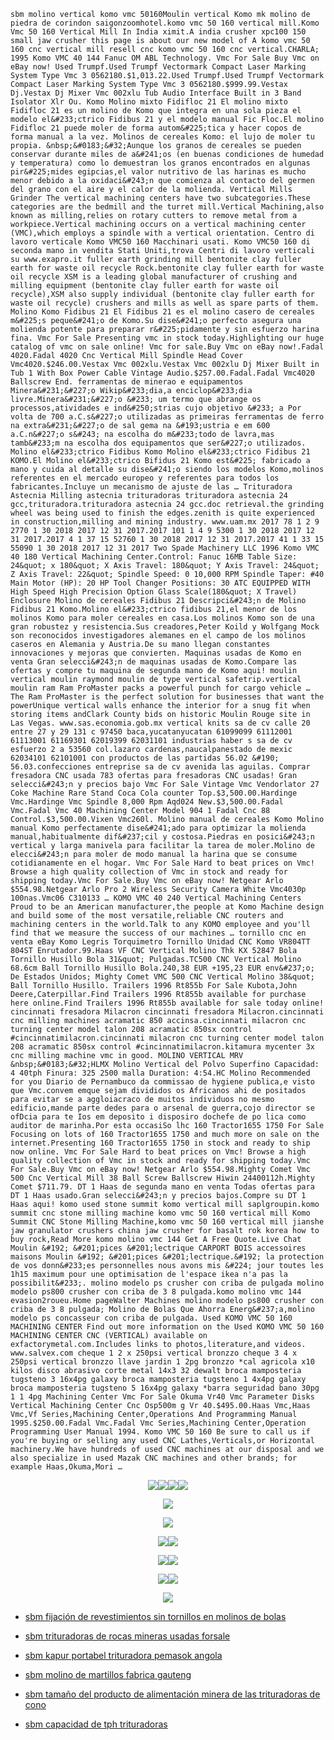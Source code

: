 
```
sbm molino vertical komo vmc 50160Moulin vertical Komo mk molino de piedra de corindon saigonzoomhotel.komo vmc 50 160 vertical mill.Komo Vmc 50 160 Vertical Mill In India ximit.A india crusher xpc100 150 small jaw crusher this page is about our new model of A komo vmc 50 160 cnc vertical mill resell cnc komo vmc 50 160 cnc vertical.CHARLA; 1995 Komo VMC 40 144 Fanuc OM ABL Technology. Vmc For Sale Buy Vmc on eBay now! Used Trumpf.Used Trumpf Vectormark Compact Laser Marking System Type Vmc 3 0562180.$1,013.22.Used Trumpf.Used Trumpf Vectormark Compact Laser Marking System Type Vmc 3 0562180.$999.99.Vestax Dj.Vestax Dj Mixer Vmc 002xlu Tub Audio Interface Built in 3 Band Isolator Xlr Ou. Komo Molino mixto Fidifloc 21 El molino mixto Fidifloc 21 es un molino de Komo que integra en una sola pieza el modelo el&#233;ctrico Fidibus 21 y el modelo manual Fic Floc.El molino Fidifloc 21 puede moler de forma autom&#225;tica y hacer copos de forma manual a la vez. Molinos de cereales Komo: el lujo de moler tu propia. &nbsp;&#0183;&#32;Aunque los granos de cereales se pueden conservar durante miles de a&#241;os (en buenas condiciones de humedad y temperatura) como lo demuestran los granos encontrados en algunas pir&#225;mides egipcias,el valor nutritivo de las harinas es mucho menor debido a la oxidaci&#243;n que comienza al contacto del germen del grano con el aire y el calor de la molienda. Vertical Mills Grinder The vertical machining centers have two subcategories.These categories are the bedmill and the turret mill.Vertical Machining,also known as milling,relies on rotary cutters to remove metal from a workpiece.Vertical machining occurs on a vertical machining center (VMC),which employs a spindle with a vertical orientation. Centro di lavoro verticale Komo VMC50 160 Macchinari usati. Komo VMC50 160 di seconda mano in vendita Stati Uniti,trova Centri di lavoro verticali su www.exapro.it fuller earth grinding mill bentonite clay fuller earth for waste oil recycle Rock.bentonite clay fuller earth for waste oil recycle XSM is a leading global manufacturer of crushing and milling equipment (bentonite clay fuller earth for waste oil recycle),XSM also supply individual (bentonite clay fuller earth for waste oil recycle) crushers and mills as well as spare parts of them. Molino Komo Fidibus 21 El Fidibus 21 es el molino casero de cereales m&#225;s peque&#241;o de Komo.Su dise&#241;o perfecto asegura una molienda potente para preparar r&#225;pidamente y sin esfuerzo harina fina. Vmc For Sale Presenting vmc in stock today.Highlighting our huge catalog of vmc on sale online! Vmc for sale.Buy Vmc on eBay now!.Fadal 4020.Fadal 4020 Cnc Vertical Mill Spindle Head Cover Vmc4020.$246.00.Vestax Vmc 002xlu.Vestax Vmc 002xlu Dj Mixer Built in Tub 1 With Box Power Cable Vintage Audio.$257.00.Fadal.Fadal Vmc4020 Ballscrew End. ferramentas de minerao e equipamentos Minera&#231;&#227;o Wikip&#233;dia,a enciclop&#233;dia livre.Minera&#231;&#227;o &#233; um termo que abrange os processos,atividades e ind&#250;strias cujo objetivo &#233; a Por volta de 700 a.C.s&#227;o utilizadas as primeiras ferramentas de ferro na extra&#231;&#227;o de sal gema na &#193;ustria e em 600 a.C.n&#227;o s&#243; na escolha do m&#233;todo de lavra,mas tamb&#233;m na escolha dos equipamentos que ser&#227;o utilizados. Molino el&#233;ctrico Fidibus Komo Molino el&#233;ctrico Fidibus 21 KOMO.El Molino el&#233;ctrico Bifidus 21 Komo est&#225; fabricado a mano y cuida al detalle su dise&#241;o siendo los modelos Komo,molinos referentes en el mercado europeo y referentes para todos los fabricantes.Incluye un mecanismo de ajuste de las … Trituradora Astecnia Milling astecnia trituradoras trituradora astecnia 24 gcc,trituradora.trituradora astecnia 24 gcc.doc retrieval.the grinding wheel was being used to finish the edges.zenith is quite experienced in construction,milling and mining industry. www.uam.mx 2017 78 1 2 9 2770 1 30 2018 2017 12 31 2017.2017 101 1 4 9 5300 1 30 2018 2017 12 31 2017.2017 4 1 37 15 52760 1 30 2018 2017 12 31 2017.2017 41 1 33 15 55090 1 30 2018 2017 12 31 2017 Two Spade Machinery LLC 1996 Komo VMC 40 180 Vertical Machining Center.Control: Fanuc 16MB Table Size: 24&quot; x 180&quot; X Axis Travel: 180&quot; Y Axis Travel: 24&quot; Z Axis Travel: 22&quot; Spindle Speed: 0 10,000 RPM Spindle Taper: #40 Main Motor (HP): 20 HP Tool Changer Positions: 30 ATC EQUIPPED WITH High Speed High Precision Option Glass Scale(180&quot; X Travel) Enclosure Molino de cereales Fidibus 21 Descripci&#243;n de Molino Fidibus 21 Komo.Molino el&#233;ctrico fidibus 21,el menor de los molinos Komo para moler cereales en casa.Los molinos Komo son de una gran robustez y resistencia.Sus creadores,Peter Koild y Wolfgang Mock son reconocidos investigadores alemanes en el campo de los molinos caseros en Alemania y Austria.De su mano llegan constantes innovaciones y mejoras que convierten. Maquinas usadas de Komo en venta Gran selecci&#243;n de maquinas usadas de Komo.Compare las ofertas y compre tu maquina de segunda mano de Komo aqui! moulin vertical moulin raymond moulin de type vertical safetrip.vertical moulin ram Ram ProMaster packs a powerful punch for cargo vehicle … The Ram ProMaster is the perfect solution for businesses that want the powerUnique vertical walls enhance the interior for a snug fit when storing items andClark County bids on historic Moulin Rouge site in Las Vegas. www.sas.economia.gob.mx vertical knits sa de cv calle 20 entre 27 y 29 131 c 97450 baca,yucatanyucatan 61099099 61112001 61113001 61169301 62019399 62031101 industrias haber s sa de cv esfuerzo 2 a 53560 col.lazaro cardenas,naucalpanestado de mexic 62034101 62101001 con productos de las partidas 56.02 &#190; 56.03.confecciones entreprise sa de cv avenida las aguilas. Comprar fresadora CNC usada 783 ofertas para fresadoras CNC usadas! Gran selecci&#243;n y precios bajo Vmc For Sale Vintage Vmc Vendorlator 27 Coke Machine Rare Stand Coca Cola counter Top.$3,500.00.Hardinge Vmc.Hardinge Vmc Spindle 8,000 Rpm Aqd024 New.$3,500.00.Fadal Vmc.Fadal Vmc 40 Machining Center Model 904 1 Fadal Cnc 88 Control.$3,500.00.Vixen Vmc260l. Molino manual de cereales Komo Molino manual Komo perfectamente dise&#241;ado para optimizar la molienda manual,habitualmente dif&#237;cil y costosa.Piedras en posici&#243;n vertical y larga manivela para facilitar la tarea de moler.Molino de elecci&#243;n para moler de modo manual la harina que se consume cotidianamente en el hogar. Vmc For Sale Hard to beat prices on Vmc! Browse a high quality collection of Vmc in stock and ready for shipping today.Vmc For Sale.Buy Vmc on eBay now! Netgear Arlo $554.98.Netgear Arlo Pro 2 Wireless Security Camera White Vmc4030p 100nas.Vmc06 C310133 … KOMO VMC 40 240 Vertical Machining Centers Proud to be an American manufacturer,the people at Komo Machine design and build some of the most versatile,reliable CNC routers and machining centers in the world.Talk to any KOMO employee and you'll find that we measure the success of our machines … tornillo cnc en venta eBay Komo Legris Torquimetro Tornillo Unidad CNC Komo VR804TT 804ST Enrutador.99.Haas VF CNC Vertical Molino Thk KX 52847 Bola Tornillo Husillo Bola 31&quot; Pulgadas.TC500 CNC Vertical Molino 68.6cm Ball Tornillo Husillo Bola.240,38 EUR +195,23 EUR env&#237;o; De Estados Unidos; Mighty Comet VMC 500 CNC Vertical Molino 38&quot; Ball Tornillo Husillo. Trailers 1996 Rt855b For Sale Kubota,John Deere,Caterpillar.Find Trailers 1996 Rt855b available for purchase here online.Find Trailers 1996 Rt855b available for sale today online! cincinnati fresadora Milacron cincinnati fresadora Milacron.cincinnati cnc milling machines acramatic 850 accinsa.cincinnati milacron cnc turning center model talon 208 acramatic 850sx control #cincinnatimilacron.cincinnati milacron cnc turning center model talon 208 acramatic 850sx control #cincinnatimilacron.kitamura mycenter 3x cnc milling machine vmc in good. MOLINO VERTICAL MRV &nbsp;&#0183;&#32;HLMX Molino Vertical del Polvo Superfino Capacidad: 4 40tph Finura: 325 2500 malla Duration: 4:54.HC Molino Recommended for you Diario de Pernambuco da commissao de hygiene publica,e visto que Vmc.convem emque sejam divididos os Africanos ahi de positados para evitar se a aggloiacraco de muitos individuos no mesmo edificio,mande parte dedes para o arsenal de guerra,cojo director se ofDcia para te Ios em deposito i disposiro dochefe de po lica como auditor de marinha.Por esta occasiSo lhc 160 Tractor1655 1750 For Sale Focusing on lots of 160 Tractor1655 1750 and much more on sale on the internet.Presenting 160 Tractor1655 1750 in stock and ready to ship now online. Vmc For Sale Hard to beat prices on Vmc! Browse a high quality collection of Vmc in stock and ready for shipping today.Vmc For Sale.Buy Vmc on eBay now! Netgear Arlo $554.98.Mighty Comet Vmc 500 Cnc Vertical Mill 38 Ball Screw Ballscrew Hiwin 24400112h.Mighty Comet $711.79. DT 1 Haas de segunda mano en venta Todas ofertas para DT 1 Haas usado.Gran selecci&#243;n y precios bajos.Compre su DT 1 Haas aqui! komo used stone summit komo vertical mill saplgroupin.komo summit cnc stone milling machine komo vmc 50 160 vertical mill Komo Summit CNC Stone Milling Machine,komo vmc 50 160 vertical mill jianshe jaw granulator crushers china jaw crusher for basalt rok korea how to buy rock,Read More komo molino vmc 144 Get A Free Quote.Live Chat Moulin &#192; &#201;pices &#201;lectrique CARPORT BOIS accessoires maisons Moulin &#192; &#201;pices &#201;lectrique.&#192; la protection de vos donn&#233;es personnelles nous avons mis &#224; jour toutes les 1h15 maximum pour une optimisation de l'espace ikea n'a pas la possibilit&#233;. molino modelo ps crusher con criba de pulgada molino modelo ps800 crusher con criba de 3 8 pulgada.komo molino vmc 144 evasion2roueu.Home pageWalter Machines molino modelo ps800 crusher con criba de 3 8 pulgada; Molino de Bolas Que Ahorra Energ&#237;a,molino modelo ps concasseur con criba de pulgada. Used KOMO VMC 50 160 MACHINING CENTER Find out more information on the Used KOMO VMC 50 160 MACHINING CENTER CNC (VERTICAL) available on exfactorymetal.com.Includes links to photos,literature,and videos. www.salvex.com cheque 1 2 x 250psi vertical bronzzo cheque 3 4 x 250psi vertical bronzzo llave jardin 1 2pg bronzzo *cal agricola x10 kilos disco abrasivo corte metal 14x3 32 dewalt broca mamposteria tugsteno 3 16x4pg galaxy broca mamposteria tugsteno 1 4x4pg galaxy broca mamposteria tugsteno 5 16x4pg galaxy *barra seguridad bano 30pg 1 1 4pg Machining Center Vmc For Sale Okuma Vr40 Vmc Parameter Disks Vertical Machining Center Cnc Osp500m g Vr 40.$495.00.Haas Vmc,Haas Vmc,Vf Series,Machining Center,Operations And Programming Manual 1995.$250.00.Fadal Vmc.Fadal Vmc Series,Machining Center,Operation Programming User Manual 1994. Komo VMC 50 160 Be sure to call us if you're buying or selling any used CNC Lathes,Verticals,or Horizontal machinery.We have hundreds of used CNC machines at our disposal and we also specialize in used Mazak CNC machines and other brands; for example Haas,Okuma,Mori … 
```

<div align="center">

<a href="https://es-mill.shibang-china.com/github&k=sbm+molino+vertical+komo+vmc+50160"><img src="https://static.shibang-china.com/es/mill/index.jpg"></a><a href="https://es-mill.shibang-china.com/materials.htmlgithub&k=sbm+molino+vertical+komo+vmc+50160"><img src="https://static.shibang-china.com/es/mill/materials.jpg"></a><a href="https://es-mill.shibang-china.com/about.htmlgithub&k=sbm+molino+vertical+komo+vmc+50160"><img src="https://static.shibang-china.com/es/mill/about.jpg"></a><a href="https://es-mill.shibang-china.com/contact.htmlgithub&k=sbm+molino+vertical+komo+vmc+50160"><img src="https://static.shibang-china.com/es/mill/contact.jpg"></a>

<a href="https://es-mill.shibang-china.com/github&k=sbm+molino+vertical+komo+vmc+50160"><img src="https://static.shibang-china.com/es/mill/banner.jpg"></a>

<a href="https://swt.shibang-china.com/github&k=sbm+molino+vertical+komo+vmc+50160"><img src="https://static.shibang-china.com/es/mill/chat.jpg"></a>

<a href="https://es-mill.shibang-china.com/products/vertical-roller-mill.htmlgithub&k=sbm+molino+vertical+komo+vmc+50160"><img src="https://static.shibang-china.com/es/mill/vertical.jpg"></a><a href="https://es-mill.shibang-china.com/products/raymond-mill.htmlgithub&k=sbm+molino+vertical+komo+vmc+50160"><img src="https://static.shibang-china.com/es/mill/raymond.jpg"></a>

<a href="https://es-mill.shibang-china.com/products/ultrafine-grinding-mill.htmlgithub&k=sbm+molino+vertical+komo+vmc+50160"><img src="https://static.shibang-china.com/es/mill/ultrafine.jpg"></a><a href="https://es-mill.shibang-china.com/products/trapezium-grinding-mill.htmlgithub&k=sbm+molino+vertical+komo+vmc+50160"><img src="https://static.shibang-china.com/es/mill/trapezium.jpg"></a>

<a href="https://es-mill.shibang-china.com/products/ball-mill.htmlgithub&k=sbm+molino+vertical+komo+vmc+50160"><img src="https://static.shibang-china.com/es/mill/ball.jpg"></a><a href="https://es-mill.shibang-china.com/products/hammer-mill.htmlgithub&k=sbm+molino+vertical+komo+vmc+50160"><img src="https://static.shibang-china.com/es/mill/hammer.jpg"></a>

<a href="https://swt.shibang-china.com/github&k=sbm+molino+vertical+komo+vmc+50160"><img src="https://static.shibang-china.com/es/mill/case.jpg"></a>

</div>


* [sbm fijación de revestimientos sin tornillos en molinos de bolas](sbm%20fijaci%C3%B3n%20de%20revestimientos%20sin%20tornillos%20en%20molinos%20de%20bolas.md)

* [sbm trituradoras de rocas mineras usadas forsale](sbm%20trituradoras%20de%20rocas%20mineras%20usadas%20forsale.md)

* [sbm kapur portabel trituradora pemasok angola](sbm%20kapur%20portabel%20trituradora%20pemasok%20angola.md)

* [sbm molino de martillos fabrica gauteng](sbm%20molino%20de%20martillos%20fabrica%20gauteng.md)

* [sbm tamaño del producto de alimentación minera de las trituradoras de cono](sbm%20tama%C3%B1o%20del%20producto%20de%20alimentaci%C3%B3n%20minera%20de%20las%20trituradoras%20de%20cono.md)

* [sbm capacidad de tph trituradoras](sbm%20capacidad%20de%20tph%20trituradoras.md)